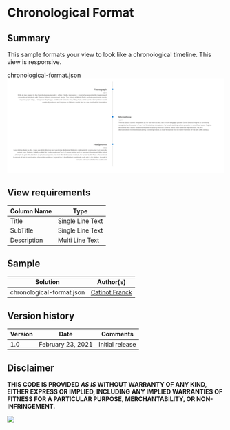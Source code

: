 # Chronological Format

## Summary
This sample formats your view to look like a chronological timeline.
This view is responsive.

chronological-format.json
![screenshot of the sample](./assets/chronological-format.png)

## View requirements

Column Name   |Type
--------------|--------------
Title         | Single Line Text
SubTitle      | Single Line Text
Description   | Multi Line Text

## Sample

Solution                        |Author(s)
--------------------------------|---------------------------
chronological-format.json   |[Catinot Franck](https://www.linkedin.com/in/franck-catinot/)

## Version history

Version |Date              |Comments
--------|------------------|--------------------------------
1.0     |February 23, 2021  |Initial release


## Disclaimer
**THIS CODE IS PROVIDED *AS IS* WITHOUT WARRANTY OF ANY KIND, EITHER EXPRESS OR IMPLIED, INCLUDING ANY IMPLIED WARRANTIES OF FITNESS FOR A PARTICULAR PURPOSE, MERCHANTABILITY, OR NON-INFRINGEMENT.**

<img src="https://pnptelemetry.azurewebsites.net/sp-dev-list-formatting/view-samples/chronological-format" />